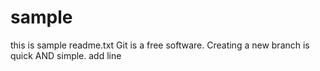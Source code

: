 # sample
this is sample readme.txt
Git is a free software.
Creating a new branch is quick AND simple.
add line
